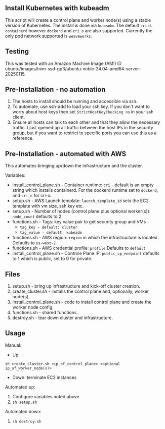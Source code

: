Install Kubernetes with kubeadm
--

This script will create a control plane and worker node(s) using a stable version of Kubernetes.  The install is done via ```kubeadm```.  The default ```cri``` is ```containerd``` however ```dockerd``` and ```cri_o``` are also supported.  Currently the only pod network supported is ```weaveworks```.
  
Testing
--

This was tested with an Amazon Machine Image (AMI) ID ubuntu/images/hvm-ssd-gp3/ubuntu-noble-24.04-amd64-server-20250115.  
  
Pre-Installation - no automation
--

1) The hosts to install should be running and accessible via ssh.  
2) To automate, use ssh-add to load your ssh key.  If you don't want to worry about host keys then set ```StrictHostKeyChecking no``` in your ssh client.  
3) Ensure all hosts can talk to each other and that they allow the necessary traffic.  I just opened up all traffic between the host IPs in the security group, but if you want to restrict to specific ports you can use [this](https://kubernetes.io/docs/reference/networking/ports-and-protocols/) as a reference.  
  
Pre-Installation - automated with AWS
--
  
This automates bringing up/down the infrastructure and the cluster.  
  
Variables:  
  
- install_control_plane.sh - Container runtime: ```cri``` - default is an empty string which installs containerd.  For the dockerd runtime set to ```dockerd```, and 
```cri_o``` for cri-o. 
- setup.sh - AWS Launch template: ```launch_template_id``` sets the EC2 template with vm size, ssh key etc.  
- setup.sh - Number of nodes (control plane plus optional worker(s)): ```node_count``` defaults to 2  
- functions.sh - Tags: key value pair to get security group and VMs  
    - ```tag_key - default: cluster```  
    - ```tag_value - default: kubeadm```  
- functions.sh - AWS region: ```region``` in which the infrastructure is located.  Defaults to ```us-west-2```  
- functions.sh - AWS credential profile: ```profile``` Defaults to ```default```  
- install_control_plane.sh - Controle Plane IP: ```public_cp_endpoint``` defaults to 1 which is public, set to 0 for private.  
  
Files
--
  
1) setup.sh - bring up infrastructure and kick-off cluster creation.  
2) create_cluster.sh - installs the control plane and, optionally, worker node(s).  
3) install_control_plane.sh - code to install control plane and create the worker node config  
4) functions.sh - shared functions.  
5) destroy.sh - tear down cluster and infrastructure.  
  
Usage
-- 

Manual:  
  
- Up:  
  
```  
sh create_cluster.sh <ip_of_control_plane> <optional ip_of_worker_node(s)>  
```  
  
- Down: terminate EC2 instances  
  
Automated up:  
  
1) Configure variables noted above  
2) ```sh setup.sh```  
  
Automated down:  
  
1) ```sh destroy.sh```  
